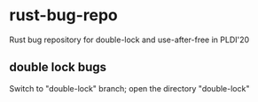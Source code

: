 # rust-bug-repo
Rust bug repository for double-lock and use-after-free in PLDI'20

## double lock bugs
Switch to "double-lock" branch; open the directory "double-lock"
